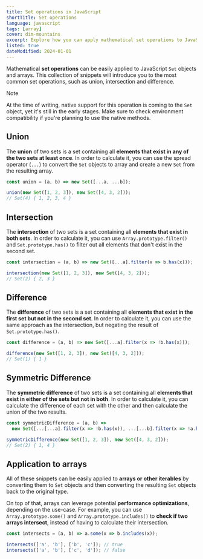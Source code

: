 ```yaml
---
title: Set operations in JavaScript
shortTitle: Set operations
language: javascript
tags: [array]
cover: dim-mountains
excerpt: Explore how you can apply mathematical set operations to JavaScript `Set` objects and arrays.
listed: true
dateModified: 2024-01-01
---
```


Mathematical **set operations** can be easily applied to JavaScript `Set` objects and arrays. This collection of snippets will introduce you to the most common set operations, such as union, intersection and difference.

> [!NOTE]
>
> At the time of writing, native support for this operation is coming to the `Set` object, yet it's still in the early stages. Make sure to check environment compatibility if you're planning to use the native methods.

## Union

The **union** of two sets is a set containing all **elements that exist in any of the two sets at least once**. In order to calculate it, you can use the spread operator (`...`) to convert the `Set` objects to array and create a new `Set` from the resulting array.

```js
const union = (a, b) => new Set([...a, ...b]);

union(new Set([1, 2, 3]), new Set([4, 3, 2]));
// Set(4) { 1, 2, 3, 4 }
```

## Intersection

The **intersection** of two sets is a set containing all **elements that exist in both sets**. In order to calculate it, you can use `Array.prototype.filter()` and `Set.prototype.has()` to filter out all elements that don't exist in the second set.

```js
const intersection = (a, b) => new Set([...a].filter(x => b.has(x)));

intersection(new Set([1, 2, 3]), new Set([4, 3, 2]));
// Set(2) { 2, 3 }
```

## Difference

The **difference** of two sets is a set containing all **elements that exist in the first set but not in the second set**. In order to calculate it, you can use the same approach as the intersection, but negating the result of `Set.prototype.has()`.

```js
const difference = (a, b) => new Set([...a].filter(x => !b.has(x)));

difference(new Set([1, 2, 3]), new Set([4, 3, 2]));
// Set(1) { 1 }
```

## Symmetric Difference

The **symmetric difference** of two sets is a set containing all **elements that exist in either of the sets but not in both**. In order to calculate it, you can calculate the difference of each set with the other and then calculate the union of the two results.

```js
const symmetricDifference = (a, b) =>
  new Set([...[...a].filter(x => !b.has(x)), ...[...b].filter(x => !a.has(x))]);

symmetricDifference(new Set([1, 2, 3]), new Set([4, 3, 2]));
// Set(2) { 1, 4 }
```

## Application to arrays

All of these snippets can be easily applied to **arrays or other iterables** by converting them to `Set` objects and then converting the resulting `Set` objects back to the original type.

On top of that, arrays can leverage potential **performance optimizations**, depending on the use-case. For example, you can use `Array.prototype.some()` and `Array.prototype.includes()` to **check if two arrays intersect**, instead of having to calculate their intersection.

```js
const intersects = (a, b) => a.some(x => b.includes(x));

intersects(['a', 'b'], ['b', 'c']); // true
intersects(['a', 'b'], ['c', 'd']); // false
```
